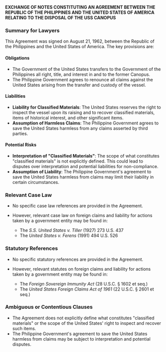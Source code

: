 **EXCHANGE OF NOTES CONSTITUTING AN AGREEMENT BETWEEN THE REPUBLIC OF THE PHILIPPINES AND THE UNITED STATES OF AMERICA RELATING TO THE DISPOSAL OF THE USS CANOPUS**

### **Summary for Lawyers**

This Agreement was signed on August 21, 1962, between the Republic of the Philippines and the United States of America. The key provisions are:

#### Obligations

*   The Government of the United States transfers to the Government of the Philippines all right, title, and interest in and to the former Canopus.
*   The Philippine Government agrees to renounce all claims against the United States arising from the transfer and custody of the vessel.

#### Liabilities

*   **Liability for Classified Materials**: The United States reserves the right to inspect the vessel upon its raising and to recover classified materials, items of historical interest, and other significant items.
*   **Assumption of Harmless Claims**: The Philippine Government agrees to save the United States harmless from any claims asserted by third parties.

#### Potential Risks

*   **Interpretation of "Classified Materials"**: The scope of what constitutes "classified materials" is not explicitly defined. This could lead to disputes over interpretation and potential liabilities for non-compliance.
*   **Assumption of Liability**: The Philippine Government's agreement to save the United States harmless from claims may limit their liability in certain circumstances.

### **Relevant Case Law**

*   No specific case law references are provided in the Agreement.
*   However, relevant case law on foreign claims and liability for actions taken by a government entity may be found in:

    *   The *S.S. United States v. Tiller* (1927) 273 U.S. 437
    *   The *United States v. Ferens* (1991) 494 U.S. 526

### **Statutory References**

*   No specific statutory references are provided in the Agreement.
*   However, relevant statutes on foreign claims and liability for actions taken by a government entity may be found in:

    *   The *Foreign Sovereign Immunity Act* (28 U.S.C. § 1602 et seq.)
    *   The *United States Foreign Claims Act of 1961* (22 U.S.C. § 2601 et seq.)

### **Ambiguous or Contentious Clauses**

*   The Agreement does not explicitly define what constitutes "classified materials" or the scope of the United States' right to inspect and recover such items.
*   The Philippine Government's agreement to save the United States harmless from claims may be subject to interpretation and potential disputes.